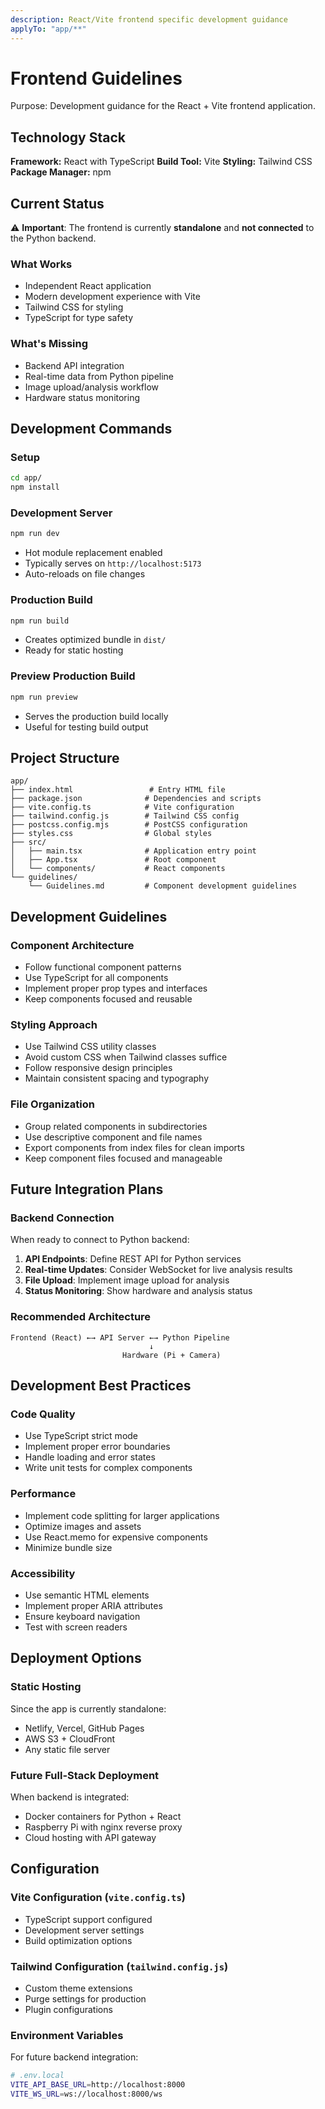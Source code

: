 ```yaml
---
description: React/Vite frontend specific development guidance
applyTo: "app/**"
---
```


# Frontend Guidelines

Purpose: Development guidance for the React + Vite frontend application.

## Technology Stack

**Framework:** React with TypeScript
**Build Tool:** Vite
**Styling:** Tailwind CSS
**Package Manager:** npm

## Current Status

⚠️ **Important**: The frontend is currently **standalone** and **not connected** to the Python backend.

### What Works
- Independent React application
- Modern development experience with Vite
- Tailwind CSS for styling
- TypeScript for type safety

### What's Missing
- Backend API integration
- Real-time data from Python pipeline
- Image upload/analysis workflow
- Hardware status monitoring

## Development Commands

### Setup
```bash
cd app/
npm install
```

### Development Server
```bash
npm run dev
```
- Hot module replacement enabled
- Typically serves on `http://localhost:5173`
- Auto-reloads on file changes

### Production Build
```bash
npm run build
```
- Creates optimized bundle in `dist/`
- Ready for static hosting

### Preview Production Build
```bash
npm run preview
```
- Serves the production build locally
- Useful for testing build output

## Project Structure

```
app/
├── index.html                 # Entry HTML file
├── package.json              # Dependencies and scripts
├── vite.config.ts            # Vite configuration
├── tailwind.config.js        # Tailwind CSS config
├── postcss.config.mjs        # PostCSS configuration
├── styles.css                # Global styles
├── src/
│   ├── main.tsx              # Application entry point
│   ├── App.tsx               # Root component
│   └── components/           # React components
└── guidelines/
    └── Guidelines.md         # Component development guidelines
```

## Development Guidelines

### Component Architecture
- Follow functional component patterns
- Use TypeScript for all components
- Implement proper prop types and interfaces
- Keep components focused and reusable

### Styling Approach
- Use Tailwind CSS utility classes
- Avoid custom CSS when Tailwind classes suffice
- Follow responsive design principles
- Maintain consistent spacing and typography

### File Organization
- Group related components in subdirectories
- Use descriptive component and file names
- Export components from index files for clean imports
- Keep component files focused and manageable

## Future Integration Plans

### Backend Connection
When ready to connect to Python backend:

1. **API Endpoints**: Define REST API for Python services
2. **Real-time Updates**: Consider WebSocket for live analysis results
3. **File Upload**: Implement image upload for analysis
4. **Status Monitoring**: Show hardware and analysis status

### Recommended Architecture
```
Frontend (React) ←→ API Server ←→ Python Pipeline
                               ↓
                         Hardware (Pi + Camera)
```

## Development Best Practices

### Code Quality
- Use TypeScript strict mode
- Implement proper error boundaries
- Handle loading and error states
- Write unit tests for complex components

### Performance
- Implement code splitting for larger applications
- Optimize images and assets
- Use React.memo for expensive components
- Minimize bundle size

### Accessibility
- Use semantic HTML elements
- Implement proper ARIA attributes
- Ensure keyboard navigation
- Test with screen readers

## Deployment Options

### Static Hosting
Since the app is currently standalone:
- Netlify, Vercel, GitHub Pages
- AWS S3 + CloudFront
- Any static file server

### Future Full-Stack Deployment
When backend is integrated:
- Docker containers for Python + React
- Raspberry Pi with nginx reverse proxy
- Cloud hosting with API gateway

## Configuration

### Vite Configuration (`vite.config.ts`)
- TypeScript support configured
- Development server settings
- Build optimization options

### Tailwind Configuration (`tailwind.config.js`)
- Custom theme extensions
- Purge settings for production
- Plugin configurations

### Environment Variables
For future backend integration:
```bash
# .env.local
VITE_API_BASE_URL=http://localhost:8000
VITE_WS_URL=ws://localhost:8000/ws
```
